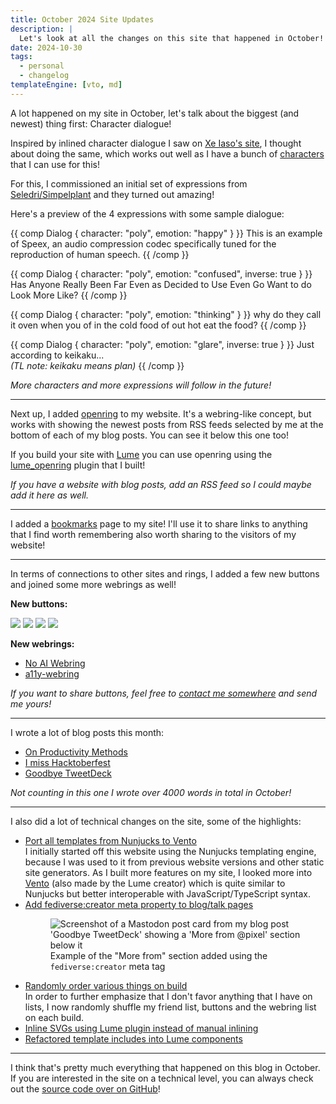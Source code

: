 ```yaml
---
title: October 2024 Site Updates
description: |
  Let's look at all the changes on this site that happened in October!
date: 2024-10-30
tags:
  - personal
  - changelog
templateEngine: [vto, md]
---
```


A lot happened on my site in October, let's talk about the biggest (and newest) thing first: Character dialogue!

Inspired by inlined character dialogue I saw on [Xe Iaso's site](https://xeiaso.net), I thought about doing the same, which works out well as I have a bunch of [characters](/characters) that I can use for this!

For this, I commissioned an initial set of expressions from [Seledri/Simpelplant](https://seledri.netlify.app/) and they turned out amazing!

Here's a preview of the 4 expressions with some sample dialogue:

{{ comp Dialog { character: "poly", emotion: "happy" } }}
  This is an example of Speex, an audio compression codec specifically tuned for the reproduction of human speech.
{{ /comp }}

{{ comp Dialog { character: "poly", emotion: "confused", inverse: true } }}
  Has Anyone Really Been Far Even as Decided to Use Even Go Want to do Look More Like?
{{ /comp }}

{{ comp Dialog { character: "poly", emotion: "thinking" } }}
  why do they call it oven when you of in the cold food of out hot eat the food?
{{ /comp }}

{{ comp Dialog { character: "poly", emotion: "glare", inverse: true } }}
  Just according to keikaku... <br/><i>(TL note: keikaku means plan)</i>
{{ /comp }}

_More characters and more expressions will follow in the future!_

----

Next up, I added [openring](/misc/openring) to my website. It's a webring-like concept, but works with showing the newest posts from RSS feeds selected by me at the bottom of each of my blog posts. You can see it below this one too!

If you build your site with [Lume](https://lume.land) you can use openring using the [lume_openring](https://github.com/pixeldesu/lume_openring) plugin that I built!

_If you have a website with blog posts, add an RSS feed so I could maybe add it here as well._

----

I added a [bookmarks](/bookmarks) page to my site! I'll use it to share links to anything that I find worth remembering also worth sharing to the visitors of my website!

----

In terms of connections to other sites and rings, I added a few new buttons and joined some more webrings as well!

**New buttons:**

<img class="inline-block m-0" src="/assets/img/88x31/chronovore.png"/> <img class="inline-block m-0" src="/assets/img/88x31/tempest.png"/> <img class="inline-block m-0" src="/assets/img/88x31/sasuga.gif"/> <img class="inline-block m-0" src="/assets/img/88x31/split.png"/>

**New webrings:**

* [No AI Webring](https://baccyflap.com/noai)
* [a11y-webring](https://a11y-webring.club/)

_If you want to share buttons, feel free to [contact me somewhere](/contact) and send me yours!_

----

I wrote a lot of blog posts this month:

* [On Productivity Methods](/blog/on-productivity-methods/)
* [I miss Hacktoberfest](/blog/i-miss-hacktoberfest/)
* [Goodbye TweetDeck](/blog/goodbye-tweetdeck/)


_Not counting in this one I wrote over 4000 words in total in October!_

----

I also did a lot of technical changes on the site, some of the highlights:

* [Port all templates from Nunjucks to Vento](https://github.com/pixeldesu/pixelde.su/commit/10eb7589e68ea3a27b2d6dfcade7687457672a94)  
  I initially started off this website using the Nunjucks templating engine, because I was used to it from previous website versions and other static site generators. As I built more features on my site, I looked more into [Vento](https://vento.js.org) (also made by the Lume creator) which is quite similar to Nunjucks but better interoperable with JavaScript/TypeScript syntax.
* [Add fediverse:creator meta property to blog/talk pages](https://github.com/pixeldesu/pixelde.su/commit/696bba88a0e1a7e22571abeca02145f84dd02f97)  
  <figure class="m-0">
    <img class="rounded-md" src="/assets/img/blog/site-update-october-2024/fediverse-creator.png" alt="Screenshot of a Mastodon post card from my blog post 'Goodbye TweetDeck' showing a 'More from @pixel' section below it"/>
    <figcaption class="italic text-center font-normal">Example of the "More from" section added using the <code>fediverse:creator</code> meta tag</figcaption>
  </figure>
* [Randomly order various things on build](https://github.com/search?q=repo:pixeldesu/pixelde.su+Randomly+order&type=commits)  
  In order to further emphasize that I don't favor anything that I have on lists, I now randomly shuffle my friend list, buttons and the webring list on each build.
* [Inline SVGs using Lume plugin instead of manual inlining](https://github.com/pixeldesu/pixelde.su/commit/dec87522750c5abc1af38b78754d9fc03d142bf4)
* [Refactored template includes into Lume components](https://github.com/search?q=repo:pixeldesu/pixelde.su+Refactor+into+component&type=commits)

----

I think that's pretty much everything that happened on this blog in October. If you are interested in the site on a technical level, you can always check out the [source code over on GitHub](https://github.com/pixeldesu/pixelde.su)!